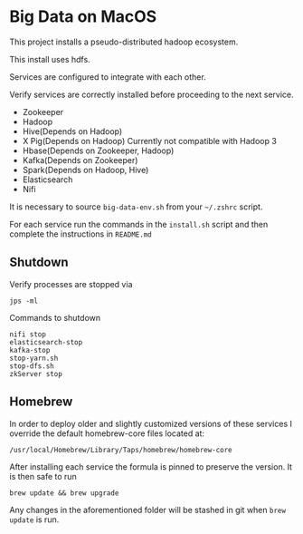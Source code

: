 # Big Data on MacOS

This project installs a pseudo-distributed hadoop ecosystem.

This install uses hdfs.

Services are configured to integrate with each other.

Verify services are correctly installed before proceeding to the next service.

- Zookeeper
- Hadoop
- Hive(Depends on Hadoop)
- X Pig(Depends on Hadoop) Currently not compatible with Hadoop 3
- Hbase(Depends on Zookeeper, Hadoop)
- Kafka(Depends on Zookeeper)
- Spark(Depends on Hadoop, Hive)
- Elasticsearch
- Nifi

It is necessary to source `big-data-env.sh` from your `~/.zshrc` script.

For each service run the commands in the `install.sh` script and then complete the instructions in `README.md`

## Shutdown

Verify processes are stopped via

```console
jps -ml
```

Commands to shutdown

```console
nifi stop
elasticsearch-stop
kafka-stop
stop-yarn.sh
stop-dfs.sh
zkServer stop
```

## Homebrew

In order to deploy older and slightly customized versions of these services I override the default homebrew-core files located at:

`/usr/local/Homebrew/Library/Taps/homebrew/homebrew-core`

After installing each service the formula is pinned to preserve the version. It is then safe to run

`brew update && brew upgrade`

Any changes in the aforementioned folder will be stashed in git when `brew update` is run.
